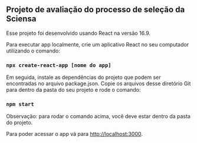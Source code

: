 ## Projeto de avaliação do processo de seleção da Sciensa

Esse projeto foi desenvolvido usando React na versão 16.9.

Para executar app localmente, crie um aplicativo React no seu computador utilizando o comando:

### `npx create-react-app [nome do app]`

Em seguida, instale as dependências do projeto que podem ser encontradas no arquivo package.json.
Copie os arquivos desse diretório Git para dentro da pasta do seu projeto e rode o comando:

### `npm start`

Observação: para rodar o comando acima, você deve estar dentro da pasta do projeto.

Para poder acessar o app vá para [http://localhost:3000](http://localhost:3000).
